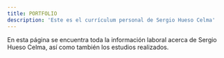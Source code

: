 ```yaml
---
title: PORTFOLIO
description: 'Este es el currículum personal de Sergio Hueso Celma'
---
```


En esta página se encuentra toda la información laboral acerca de Sergio Hueso Celma, así como también los estudios realizados.